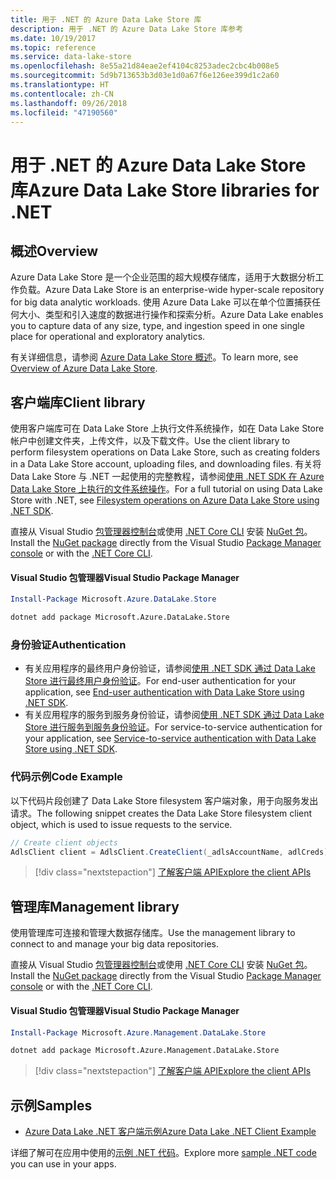```yaml
---
title: 用于 .NET 的 Azure Data Lake Store 库
description: 用于 .NET 的 Azure Data Lake Store 库参考
ms.date: 10/19/2017
ms.topic: reference
ms.service: data-lake-store
ms.openlocfilehash: 8e55a21d84eae2ef4104c8253adec2cbc4b008e5
ms.sourcegitcommit: 5d9b713653b3d03e1d0a67f6e126ee399d1c2a60
ms.translationtype: HT
ms.contentlocale: zh-CN
ms.lasthandoff: 09/26/2018
ms.locfileid: "47190560"
---
```

# <a name="azure-data-lake-store-libraries-for-net"></a><span data-ttu-id="a88ac-103">用于 .NET 的 Azure Data Lake Store 库</span><span class="sxs-lookup"><span data-stu-id="a88ac-103">Azure Data Lake Store libraries for .NET</span></span>

## <a name="overview"></a><span data-ttu-id="a88ac-104">概述</span><span class="sxs-lookup"><span data-stu-id="a88ac-104">Overview</span></span>

<span data-ttu-id="a88ac-105">Azure Data Lake Store 是一个企业范围的超大规模存储库，适用于大数据分析工作负载。</span><span class="sxs-lookup"><span data-stu-id="a88ac-105">Azure Data Lake Store is an enterprise-wide hyper-scale repository for big data analytic workloads.</span></span> <span data-ttu-id="a88ac-106">使用 Azure Data Lake 可以在单个位置捕获任何大小、类型和引入速度的数据进行操作和探索分析。</span><span class="sxs-lookup"><span data-stu-id="a88ac-106">Azure Data Lake enables you to capture data of any size, type, and ingestion speed in one single place for operational and exploratory analytics.</span></span>

<span data-ttu-id="a88ac-107">有关详细信息，请参阅 [Azure Data Lake Store 概述](/azure/data-lake-store/data-lake-store-overview)。</span><span class="sxs-lookup"><span data-stu-id="a88ac-107">To learn more, see [Overview of Azure Data Lake Store](/azure/data-lake-store/data-lake-store-overview).</span></span>

## <a name="client-library"></a><span data-ttu-id="a88ac-108">客户端库</span><span class="sxs-lookup"><span data-stu-id="a88ac-108">Client library</span></span>

<span data-ttu-id="a88ac-109">使用客户端库可在 Data Lake Store 上执行文件系统操作，如在 Data Lake Store 帐户中创建文件夹，上传文件，以及下载文件。</span><span class="sxs-lookup"><span data-stu-id="a88ac-109">Use the client library to perform filesystem operations on Data Lake Store, such as creating folders in a Data Lake Store account, uploading files, and downloading files.</span></span>  <span data-ttu-id="a88ac-110">有关将 Data Lake Store 与 .NET 一起使用的完整教程，请参阅[使用 .NET SDK 在 Azure Data Lake Store 上执行的文件系统操作](/azure/data-lake-store/data-lake-store-data-operations-net-sdk)。</span><span class="sxs-lookup"><span data-stu-id="a88ac-110">For a full tutorial on using Data Lake Store with .NET, see [Filesystem operations on Azure Data Lake Store using .NET SDK](/azure/data-lake-store/data-lake-store-data-operations-net-sdk).</span></span>

<span data-ttu-id="a88ac-111">直接从 Visual Studio [包管理器控制台][PackageManager]或使用 [.NET Core CLI][DotNetCLI] 安装 [NuGet 包](https://www.nuget.org/packages/Microsoft.Azure.Management.DataLake.Store)。</span><span class="sxs-lookup"><span data-stu-id="a88ac-111">Install the [NuGet package](https://www.nuget.org/packages/Microsoft.Azure.Management.DataLake.Store) directly from the Visual Studio [Package Manager console][PackageManager] or with the [.NET Core CLI][DotNetCLI].</span></span>

#### <a name="visual-studio-package-manager"></a><span data-ttu-id="a88ac-112">Visual Studio 包管理器</span><span class="sxs-lookup"><span data-stu-id="a88ac-112">Visual Studio Package Manager</span></span>

```powershell
Install-Package Microsoft.Azure.DataLake.Store
```

```bash
dotnet add package Microsoft.Azure.DataLake.Store
```
### <a name="authentication"></a><span data-ttu-id="a88ac-113">身份验证</span><span class="sxs-lookup"><span data-stu-id="a88ac-113">Authentication</span></span>

* <span data-ttu-id="a88ac-114">有关应用程序的最终用户身份验证，请参阅[使用 .NET SDK 通过 Data Lake Store 进行最终用户身份验证](/azure/data-lake-store/data-lake-store-end-user-authenticate-net-sdk)。</span><span class="sxs-lookup"><span data-stu-id="a88ac-114">For end-user authentication for your application, see [End-user authentication with Data Lake Store using .NET SDK](/azure/data-lake-store/data-lake-store-end-user-authenticate-net-sdk).</span></span>
* <span data-ttu-id="a88ac-115">有关应用程序的服务到服务身份验证，请参阅[使用 .NET SDK 通过 Data Lake Store 进行服务到服务身份验证](/azure/data-lake-store/data-lake-store-service-to-service-authenticate-net-sdk)。</span><span class="sxs-lookup"><span data-stu-id="a88ac-115">For service-to-service authentication for your application, see [Service-to-service authentication with Data Lake Store using .NET SDK](/azure/data-lake-store/data-lake-store-service-to-service-authenticate-net-sdk).</span></span>

### <a name="code-example"></a><span data-ttu-id="a88ac-116">代码示例</span><span class="sxs-lookup"><span data-stu-id="a88ac-116">Code Example</span></span>

<span data-ttu-id="a88ac-117">以下代码片段创建了 Data Lake Store filesystem 客户端对象，用于向服务发出请求。</span><span class="sxs-lookup"><span data-stu-id="a88ac-117">The following snippet creates the Data Lake Store filesystem client object, which is used to issue requests to the service.</span></span>

```csharp
// Create client objects
AdlsClient client = AdlsClient.CreateClient(_adlsAccountName, adlCreds);
```

> [!div class="nextstepaction"]
> [<span data-ttu-id="a88ac-118">了解客户端 API</span><span class="sxs-lookup"><span data-stu-id="a88ac-118">Explore the client APIs</span></span>](/dotnet/api/overview/azure/datalakestore/client)


## <a name="management-library"></a><span data-ttu-id="a88ac-119">管理库</span><span class="sxs-lookup"><span data-stu-id="a88ac-119">Management library</span></span>

<span data-ttu-id="a88ac-120">使用管理库可连接和管理大数据存储库。</span><span class="sxs-lookup"><span data-stu-id="a88ac-120">Use the management library to connect to and manage your big data repositories.</span></span>

<span data-ttu-id="a88ac-121">直接从 Visual Studio [包管理器控制台][PackageManager]或使用 [.NET Core CLI][DotNetCLI] 安装 [NuGet 包](https://www.nuget.org/packages/Microsoft.Azure.Management.DataLake.Store)。</span><span class="sxs-lookup"><span data-stu-id="a88ac-121">Install the [NuGet package](https://www.nuget.org/packages/Microsoft.Azure.Management.DataLake.Store) directly from the Visual Studio [Package Manager console][PackageManager] or with the [.NET Core CLI][DotNetCLI].</span></span>

#### <a name="visual-studio-package-manager"></a><span data-ttu-id="a88ac-122">Visual Studio 包管理器</span><span class="sxs-lookup"><span data-stu-id="a88ac-122">Visual Studio Package Manager</span></span>

```powershell
Install-Package Microsoft.Azure.Management.DataLake.Store
```

```bash
dotnet add package Microsoft.Azure.Management.DataLake.Store
```

> [!div class="nextstepaction"]
> [<span data-ttu-id="a88ac-123">了解客户端 API</span><span class="sxs-lookup"><span data-stu-id="a88ac-123">Explore the client APIs</span></span>](/dotnet/api/overview/azure/datalakestore/management)


## <a name="samples"></a><span data-ttu-id="a88ac-124">示例</span><span class="sxs-lookup"><span data-stu-id="a88ac-124">Samples</span></span>

* [<span data-ttu-id="a88ac-125">Azure Data Lake .NET 客户端示例</span><span class="sxs-lookup"><span data-stu-id="a88ac-125">Azure Data Lake .NET Client Example</span></span>](https://azure.microsoft.com/resources/samples/data-lake-dotnet-client/)

<span data-ttu-id="a88ac-126">详细了解可在应用中使用的[示例 .NET 代码](https://azure.microsoft.com/resources/samples/?platform=dotnet)。</span><span class="sxs-lookup"><span data-stu-id="a88ac-126">Explore more [sample .NET code](https://azure.microsoft.com/resources/samples/?platform=dotnet) you can use in your apps.</span></span>

[PackageManager]: https://docs.microsoft.com/nuget/tools/package-manager-console
[DotNetCLI]: https://docs.microsoft.com/dotnet/core/tools/dotnet-add-package
